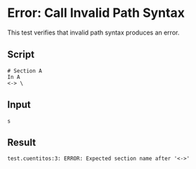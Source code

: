 # Error: Call Invalid Path Syntax

This test verifies that invalid path syntax produces an error.

## Script
```cuentitos
# Section A
In A
<-> \
```

## Input
```input
s
```

## Result
```result
test.cuentitos:3: ERROR: Expected section name after '<->'
```
